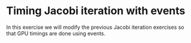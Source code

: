 # Timing Jacobi iteration with events

In this exercise we will modify the previous Jacobi iteration exercises so that GPU timings are done using events.